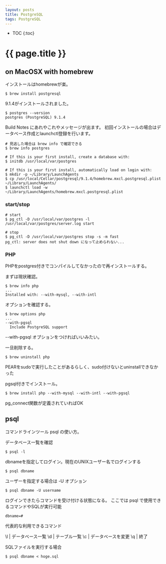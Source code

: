 ```yaml
---
layout: posts
title: PostgreSQL
tags: PostgreSQL
---
```


* TOC 
{:toc}

{{ page.title }}
================

## on MacOSX with homebrew

インストールはhomebrewが楽。

    $ brew install postgresql
   
9.1.4がインストールされました。

    $ postgres --version
    postgres (PostgreSQL) 9.1.4

Build Notes にあれやこれやメッセージが出ます。
初回インストールの場合はデータベース作成とlaunchctl登録を行います。

    # 見逃した場合は brew info で確認できる
    $ brew info postgres

    # If this is your first install, create a database with:
    $ initdb /usr/local/var/postgres

    # If this is your first install, automatically load on login with:
    $ mkdir -p ~/Library/LaunchAgents
    $ cp /usr/local/Cellar/postgresql/9.1.4/homebrew.mxcl.postgresql.plist ~/Library/LaunchAgents/
    $ launchctl load -w ~/Library/LaunchAgents/homebrew.mxcl.postgresql.plist
   
### start/stop

    # start
    $ pg_ctl -D /usr/local/var/postgres -l /usr/local/var/postgres/server.log start

    # stop
    $ pg_ctl -D /usr/local/var/postgres stop -s -m fast
    pg_ctl: server does not shut down になって止められない...
    
### PHP

PHPをpostgres付きでコンパイルしてなかったので再インストールする。

まずは現状確認。

    $ brew info php
    ...
    Installed with: --with-mysql, --with-intl

オプションを確認する。

    $ brew options php
    ...
    --with-pgsql
      Include PostgreSQL support

--with-pgsql オプションをつければいいみたい。

一旦削除する。

    $ brew uninstall php

PEARをsudoで実行したことがあるらしく、sudo付けないとuninstallできなかった

pgsql付きでインストール。

    $ brew install php --with-mysql --with-intl --with-pgsql

pg_connect関数が定義されていればOK

## psql

コマンドラインツール psql の使い方。

データベース一覧を確認

    $ psql -l
    
dbnameを指定してログイン。現在のUNIXユーザー名でログインする

    $ psql dbname

ユーザーを指定する場合は -U オプション

    $ psql dbname -U username

ログインできたらコマンドを受け付ける状態になる。
ここでは psql で使用できるコマンドやSQLが実行可能

    dbname=#

代表的な利用できるコマンド

\l | データベース一覧
\d | テーブル一覧
\c | データベースを変更
\q | 終了


SQLファイルを実行する場合

    $ psql dbname < hoge.sql

